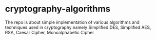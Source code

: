 # cryptography-algorithms
The repo is about simple implementation of various algorithms and techniques used in cryptography namely Simplified DES, Simplified AES, RSA, Caesar Cipher, Monoalphabetic Cipher
